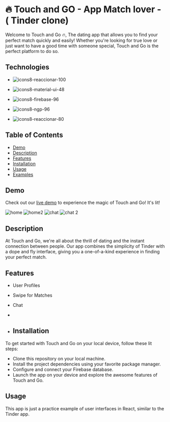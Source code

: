 # 🔥 Touch and GO - App Match lover - ( Tinder clone)

Welcome to Touch and Go 🔥, The dating app that allows you to find your perfect match quickly and easily!
Whether you're looking for true love or just want to have a good time with someone special, Touch and Go is the perfect platform to do so.

## Technologies

- ![icons8-reaccionar-100](https://github.com/GermanPagano/Touch-and-Go/assets/80891761/0261946b-6a41-4e00-91c2-0f288673651f)

- ![icons8-material-ui-48](https://github.com/GermanPagano/Touch-and-Go/assets/80891761/b70703f5-88e9-4220-9fd9-ecfc5809dbba)
- ![icons8-firebase-96](https://github.com/GermanPagano/Touch-and-Go/assets/80891761/1eff1cf8-6d9f-45b2-8a99-e8dd4163926f)

- ![icons8-ngp-96](https://github.com/GermanPagano/Touch-and-Go/assets/80891761/df22cd08-988c-4230-aae0-66eda87b8b10)

- ![icons8-reaccionar-80](https://github.com/GermanPagano/Touch-and-Go/assets/80891761/1afbc081-0509-442d-9932-12f85fa645bd)


## Table of Contents

- [Demo](#demo)
- [Description](#description)
- [Features](#features)
- [Installation](#installation)
- [Usage](#usage)
- [Examples](#examples)


## Demo

Check out our [ live demo](https://touch-and-go.vercel.app/) to experience the magic of Touch and Go! It's lit!

![home](https://github.com/GermanPagano/Touch-and-Go/assets/80891761/64c5938c-bea5-4310-a772-31ac53cbf9c2)
![home2](https://github.com/GermanPagano/Touch-and-Go/assets/80891761/efdcd790-9b18-4e42-b77a-59b13d402139)
![chat](https://github.com/GermanPagano/Touch-and-Go/assets/80891761/dfd45d8e-1127-401d-b5f5-ead12095499b)
![chat 2](https://github.com/GermanPagano/Touch-and-Go/assets/80891761/cffcaa8e-e19a-4da6-816a-ce6ed1c574c1)


## Description
At Touch and Go, we're all about the thrill of dating and the instant connection between people. Our app combines the simplicity of Tinder with a dope and fly interface, giving you a one-of-a-kind experience in finding your perfect match.

## Features
- User Profiles
- Swipe for Matches
- Chat
- 

- ## Installation
To get started with Touch and Go on your local device, follow these lit steps:

- Clone this repository on your local machine.
- Install the project dependencies using your favorite package manager.
- Configure and connect your Firebase database.
- Launch the app on your device and explore the awesome features of Touch and Go.

## Usage
This app is just a practice example of user interfaces in React, similar to the Tinder app.
